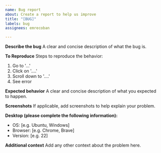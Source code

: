 ```yaml
---
name: Bug report
about: Create a report to help us improve
title: "[BUG]"
labels: bug
assignees: emrecoban

---
```


**Describe the bug**
A clear and concise description of what the bug is.

**To Reproduce**
Steps to reproduce the behavior:
1. Go to '...'
2. Click on '....'
3. Scroll down to '....'
4. See error

**Expected behavior**
A clear and concise description of what you expected to happen.

**Screenshots**
If applicable, add screenshots to help explain your problem.

**Desktop (please complete the following information):**
 - OS: [e.g. Ubuntu, Windows]
 - Browser: [e.g. Chrome, Brave]
 - Version: [e.g. 22]

**Additional context**
Add any other context about the problem here.
